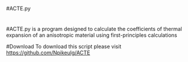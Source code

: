 #ACTE.py
#
#ACTE.py is a program designed to calculate the coefficients of thermal expansion of an anisotropic material using first-principles calculations

#Download
To download this script please visit https://github.com/Npikeulg/ACTE



